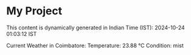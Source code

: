 # My Project

This content is dynamically generated in Indian Time (IST): 2024-10-24 01:03:12 IST


Current Weather in Coimbatore:
Temperature: 23.88 °C
Condition: mist
